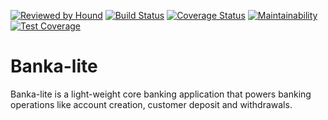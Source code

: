 [![Reviewed by Hound](https://img.shields.io/badge/Reviewed_by-Hound-FF3988.svg)](https://houndci.com)
[![Build Status](https://travis-ci.org/BukkyOmo/Banka-lite.svg?branch=develop)](https://travis-ci.org/BukkyOmo/Banka-lite)
[![Coverage Status](https://coveralls.io/repos/github/BukkyOmo/Banka-lite/badge.svg?branch=develop)](https://coveralls.io/github/BukkyOmo/Banka-lite?branch=develop)
[![Maintainability](https://api.codeclimate.com/v1/badges/93be9406df9c60ff3640/maintainability)](https://codeclimate.com/github/BukkyOmo/Banka-lite/maintainability)
[![Test Coverage](https://api.codeclimate.com/v1/badges/93be9406df9c60ff3640/test_coverage)](https://codeclimate.com/github/BukkyOmo/Banka-lite/test_coverage)

# Banka-lite
Banka-lite is a light-weight core banking application that powers banking operations like account creation, customer deposit and withdrawals.
